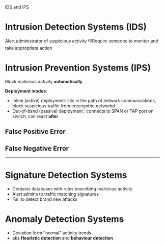 
IDS and IPS

# Intrusion Detection Systems (IDS)

Alert administrator of suspicious activity
👎Require someone to monitor and take appropriate action
# Intrusion Prevention Systems (IPS)

Block malicious activity **automatically**

**Deployment modes**:
- Inline (active) deployment: sits in the path of network communciations, block suspicious traffic from enterignthe networkd
- Out-of-band (passive) deployment : connects to SPAN or TAP port on switch, can react **after**
## False Positive Error

## False Negative Error

---

# Signature Detection Systems

- Contains databases with rules describing malicious activity
- Alert admins to traffic matching signatures
- Fail to detect brand new attacks

# Anomaly Detection Systems

- Deviation form "normal" activity trends
- aka **Heuristic detection** and **behaviour detection**